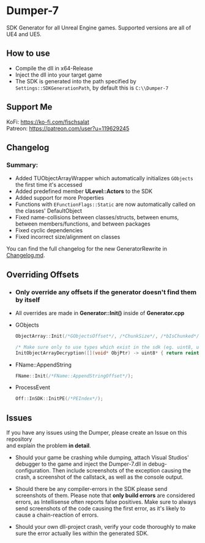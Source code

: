 
# Dumper-7

SDK Generator for all Unreal Engine games. Supported versions are all of UE4 and UE5.

## How to use

- Compile the dll in x64-Release
- Inject the dll into your target game
- The SDK is generated into the path specified by `Settings::SDKGenerationPath`, by default this is `C:\\Dumper-7`
## Support Me

KoFi: https://ko-fi.com/fischsalat \
Patreon: https://patreon.com/user?u=119629245
## Changelog

### Summary:
- Added TUObjectArrayWrapper which automatically initializes `GObjects` the first time it's accessed
- Added predefined member **ULevel::Actors** to the SDK
- Added support for more Properties
- Functions with `EFunctionFlags::Static` are now automatically called on the classes' DefaultObject
- Fixed name-collisions between classes/structs, between enums, between members/functions, and between packages
- Fixed cyclic dependencies
- Fixed incorrect size/alignment on classes
  
You can  find the full changelog for the new GeneratorRewrite in [Changelog.md](Changelog.md).

## Overriding Offsets

- ### Only override any offsets if the generator doesn't find them by itself
- All overrides are made in **Generator::Init()** inside of **Generator.cpp**

- GObjects
  ```cpp
  ObjectArray::Init(/*GObjectsOffset*/, /*ChunkSize*/, /*bIsChunked*/);
  ```
  ```cpp
  /* Make sure only to use types which exist in the sdk (eg. uint8, uint64) */
  InitObjectArrayDecryption([](void* ObjPtr) -> uint8* { return reinterpret_cast<uint8*>(uint64(ObjPtr) ^ 0x8375); });
  ```
- FName::AppendString
  ```cpp
  FName::Init(/*FName::AppendStringOffset*/);
  ```
- ProcessEvent
  ```cpp
  Off::InSDK::InitPE(/*PEIndex*/);
  ```

## Issues

If you have any issues using the Dumper, please create an Issue on this repository\
and explain the problem **in detail**.

- Should your game be crashing while dumping, attach Visual Studios' debugger to the game and inject the Dumper-7.dll in debug-configuration.
Then include screenshots of the exception causing the crash, a screenshot of the callstack, as well as the console output.

- Should there be any compiler-errors in the SDK please send screenshots of them. Please note that **only build errors** are considered errors, as Intellisense often reports false positives.
Make sure to always send screenshots of the code causing the first error, as it's likely to cause a chain-reaction of errors.

- Should your own dll-project crash, verify your code thoroughly to make sure the error actually lies within the generated SDK.
